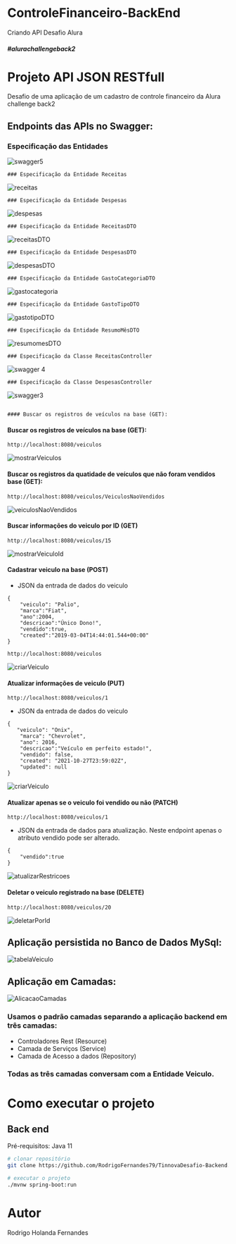 # ControleFinanceiro-BackEnd
Criando API Desafio Alura
##### #alurachallengeback2

# Projeto API JSON RESTfull 

 Desafio de uma aplicação de um cadastro de controle financeiro da Alura challenge back2


## Endpoints das APIs no Swagger:
### Especificação das Entidades

![swagger5](https://user-images.githubusercontent.com/83513696/165858544-9349012f-f93c-4a21-963e-3fc7d89ae218.jpeg)
```
### Especificação da Entidade Receitas

```
![receitas](https://user-images.githubusercontent.com/83513696/165863404-d4aa781d-44c6-420c-9bea-928ef4b679ce.jpeg)
```
### Especificação da Entidade Despesas

```
![despesas](https://user-images.githubusercontent.com/83513696/165863427-a8ed3d4a-0a4f-484a-b065-81fb1496f66c.jpeg)

```
### Especificação da Entidade ReceitasDTO

```
![receitasDTO](https://user-images.githubusercontent.com/83513696/165863257-77233500-5547-4ee8-ac7d-2f87ad96bc71.jpeg)

```
### Especificação da Entidade DespesasDTO

```
![despesasDTO](https://user-images.githubusercontent.com/83513696/165863269-2653161a-2ca8-4aae-a72c-0152e4ab14fd.jpeg)

```
### Especificação da Entidade GastoCategoriaDTO

```
![gastocategoria](https://user-images.githubusercontent.com/83513696/165863282-a367140c-a6d9-454d-a5f9-58bffa74340d.jpeg)

```
### Especificação da Entidade GastoTipoDTO

```
![gastotipoDTO](https://user-images.githubusercontent.com/83513696/165863290-7946e83e-d9b6-4ca8-bd5f-4c732b3e9247.jpeg)

```
### Especificação da Entidade ResumoMêsDTO

```
![resumomesDTO](https://user-images.githubusercontent.com/83513696/165863294-f8974322-d840-4719-840b-947363b4c99b.jpeg)

```
### Especificação da Classe ReceitasController

```
![swagger 4](https://user-images.githubusercontent.com/83513696/165858537-5c75c2ee-cc59-42fa-84b0-6712ac07a60d.jpeg)

```
### Especificação da Classe DespesasController

```
![swagger3](https://user-images.githubusercontent.com/83513696/165858526-785c7d05-2269-4d20-bd29-3c52a6c0db68.jpeg)
```

#### Buscar os registros de veículos na base (GET):
```
#### Buscar os registros de veículos na base (GET):
```
http://localhost:8080/veiculos
```
![mostrarVeiculos](https://user-images.githubusercontent.com/83513696/139466908-a8075671-6334-4086-a566-51bb00af5d0d.png)

#### Buscar os registros da quatidade de veículos que não foram vendidos base (GET):
```
http://localhost:8080/veiculos/VeiculosNaoVendidos
```
![veiculosNaoVendidos](https://user-images.githubusercontent.com/83513696/139474141-b5155152-71af-4d89-9753-6e69780ccbd9.png)
#### Buscar informações do veiculo por ID (GET)
```
http://localhost:8080/veiculos/15
```
![mostrarVeiculoId](https://user-images.githubusercontent.com/83513696/139468973-1a6c8eb0-68b6-47d6-9ef2-89844aebc7be.png)
#### Cadastrar veiculo na base (POST)

- JSON da entrada de dados do veiculo
```
{
    "veiculo": "Palio",
    "marca":"Fiat",
    "ano":2004,
    "descricao":"Único Dono!",
    "vendido":true,
    "created":"2019-03-04T14:44:01.544+00:00"
}
```
```
http://localhost:8080/veiculos
```
![criarVeiculo](https://user-images.githubusercontent.com/83513696/139471554-33324eac-cf83-458f-8129-358a11a4c523.png)
#### Atualizar informações de veiculo (PUT)
```
http://localhost:8080/veiculos/1
```
- JSON da entrada de dados do veiculo 
```
{
   "veiculo": "Onix",
    "marca": "Chevrolet",
    "ano": 2016,
    "descricao":"Veículo em perfeito estado!",
    "vendido": false,
    "created": "2021-10-27T23:59:02Z",
    "updated": null
}
```
![criarVeiculo](https://user-images.githubusercontent.com/83513696/139470579-2daa80d9-71c8-42e4-8cfc-1df24722e92f.png)
#### Atualizar apenas se o veiculo foi vendido ou não (PATCH)
```
http://localhost:8080/veiculos/1
```
- JSON da entrada de dados para atualização. Neste endpoint apenas o atributo vendido pode ser alterado.
```
{
    "vendido":true	
}
```
![atualizarRestricoes](https://user-images.githubusercontent.com/83513696/139472252-d446806e-2007-43ad-a896-8218b0ae5a1a.png)
#### Deletar o veiculo registrado na base (DELETE)
```
http://localhost:8080/veiculos/20
```
![deletarPorId](https://user-images.githubusercontent.com/83513696/139472966-a863c66d-30c4-4b25-b3a0-9fb8c62c0965.png)
## Aplicação persistida no Banco de Dados MySql:
![tabelaVeiculo](https://user-images.githubusercontent.com/83513696/139478268-76668486-a02f-49dc-9deb-ae03df574919.png)

## Aplicação  em Camadas:

![AlicacaoCamadas](https://user-images.githubusercontent.com/83513696/139479915-43c64049-3370-4e32-8b83-914fa8ee9111.png)
### Usamos o padrão camadas separando a aplicação backend em três camadas: 
- Controladores Rest (Resource)
- Camada de Serviços (Service)
- Camada de Acesso a dados (Repository)
### Todas as três camadas conversam com a Entidade Veiculo.



# Como executar o projeto

## Back end
Pré-requisitos: Java 11

```bash
# clonar repositório
git clone https://github.com/RodrigoFernandes79/TinnovaDesafio-Backend.git

# executar o projeto
./mvnw spring-boot:run
```
# Autor

Rodrigo Holanda Fernandes

